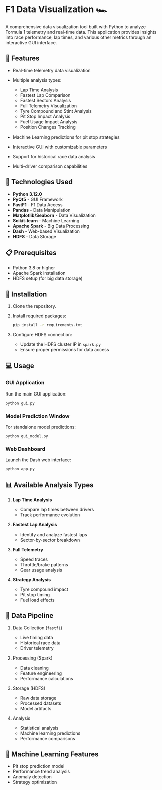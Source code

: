 # F1 Data Visualization 🏎️

A comprehensive data visualization tool built with Python to analyze Formula 1 telemetry and real-time data. This application provides insights into race performance, lap times, and various other metrics through an interactive GUI interface.

## 🌟 Features

- Real-time telemetry data visualization
- Multiple analysis types:
  - Lap Time Analysis
  - Fastest Lap Comparison
  - Fastest Sectors Analysis
  - Full Telemetry Visualization
  - Tyre Compound and Stint Analysis
  - Pit Stop Impact Analysis
  - Fuel Usage Impact Analysis
  - Position Changes Tracking

- Machine Learning predictions for pit stop strategies
- Interactive GUI with customizable parameters
- Support for historical race data analysis
- Multi-driver comparison capabilities

## 🔧 Technologies Used

- **Python 3.12.0**
- **PyQt5** - GUI Framework
- **FastF1** - F1 Data Access
- **Pandas** - Data Manipulation
- **Matplotlib/Seaborn** - Data Visualization
- **Scikit-learn** - Machine Learning
- **Apache Spark** - Big Data Processing
- **Dash** - Web-based Visualization
- **HDFS** - Data Storage

## 📋 Prerequisites

- Python 3.8 or higher
- Apache Spark installation
- HDFS setup (for big data storage)

## 🚀 Installation

1. Clone the repository.
  

2. Install required packages:
   ```bash
   pip install -r requirements.txt
   ```

3. Configure HDFS connection:
   - Update the HDFS cluster IP in `spark.py`
   - Ensure proper permissions for data access

## 💻 Usage

### GUI Application
Run the main GUI application:
```bash
python gui.py
```

### Model Prediction Window
For standalone model predictions:
```bash
python gui_model.py
```

### Web Dashboard
Launch the Dash web interface:
```bash
python app.py
```

## 📊 Available Analysis Types

1. **Lap Time Analysis**
   - Compare lap times between drivers
   - Track performance evolution

2. **Fastest Lap Analysis**
   - Identify and analyze fastest laps
   - Sector-by-sector breakdown

3. **Full Telemetry**
   - Speed traces
   - Throttle/brake patterns
   - Gear usage analysis

4. **Strategy Analysis**
   - Tyre compound impact
   - Pit stop timing
   - Fuel load effects

## 🔄 Data Pipeline

1. Data Collection (`fastf1`)
   - Live timing data
   - Historical race data
   - Driver telemetry

2. Processing (Spark)
   - Data cleaning
   - Feature engineering
   - Performance calculations

3. Storage (HDFS)
   - Raw data storage
   - Processed datasets
   - Model artifacts

4. Analysis
   - Statistical analysis
   - Machine learning predictions
   - Performance comparisons

## 🤖 Machine Learning Features

- Pit stop prediction model
- Performance trend analysis
- Anomaly detection
- Strategy optimization
